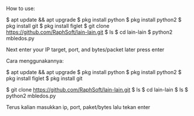 How to use:

$ apt update && apt upgrade
$ pkg install python
$ pkg install python2
$ pkg install git
$ pkg install figlet
$ git clone https://github.com/RaphSoft/lain-lain.git
$ ls
$ cd lain-lain
$ python2 mbledos.py

Next enter your IP target, port, and bytes/packet later press enter


Cara menggunakannya:

$ apt update && apt upgrade
$ pkg install python
$ pkg install python2
$ pkg install figlet
$ pkg install git

$ git clone https://github.com/RaphSoft/lain-lain.git
$ ls
$ cd lain-lain
$ ls
$ python2 mbledos.py

Terus kalian masukkan ip, port,
 paket/bytes lalu tekan enter




